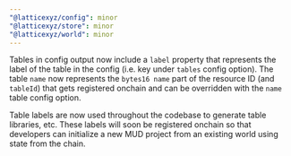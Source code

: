 ```yaml
---
"@latticexyz/config": minor
"@latticexyz/store": minor
"@latticexyz/world": minor
---
```


Tables in config output now include a `label` property that represents the label of the table in the config (i.e. key under `tables` config option).
The table `name` now represents the `bytes16 name` part of the resource ID (and `tableId`) that gets registered onchain and can be overridden with the `name` table config option.

Table labels are now used throughout the codebase to generate table libraries, etc. These labels will soon be registered onchain so that developers can initialize a new MUD project from an existing world using state from the chain.
